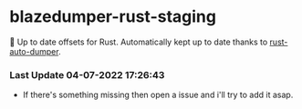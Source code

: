 # blazedumper-rust-staging

🚀 Up to date offsets for Rust. Automatically kept up to date thanks to [rust-auto-dumper](https://github.com/Akandesh/rust-auto-dumper).


### Last Update 04-07-2022 17:26:43
- If there's something missing then open a issue and i'll try to add it asap.